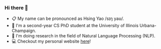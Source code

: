 ### Hi there 👋

<!--
**xingyaoww/xingyaoww** is a ✨ _special_ ✨ repository because its `README.md` (this file) appears on your GitHub profile.

Here are some ideas to get you started:

- 🔭 I’m currently working on ...
- 🌱 I’m currently learning ...
- 👯 I’m looking to collaborate on ...
- 🤔 I’m looking for help with ...
- 💬 Ask me about ...
- 📫 How to reach me: ...
- 😄 Pronouns: ...
- ⚡ Fun fact: ...
-->

- 📋 My name can be pronounced as Hsing Yao /sɪŋ yaʊ/.
- 📖 I'm a second-year CS PhD student at the University of Illinois Urbana-Champaign.
- 🔭 I'm doing research in the field of Natural Language Processing (NLP).
- 💻 Checkout my personal website [here](https://xingyaoww.github.io/)!
 
